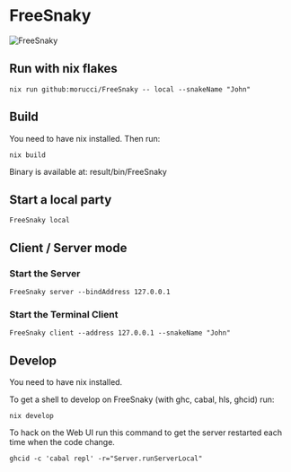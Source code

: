 # FreeSnaky

![FreeSnaky](doc/screenshot.png)

## Run with nix flakes

```
nix run github:morucci/FreeSnaky -- local --snakeName "John"
```

## Build

You need to have nix installed. Then run:

```
nix build
```

Binary is available at: result/bin/FreeSnaky

## Start a local party

```
FreeSnaky local
```

## Client / Server mode
### Start the Server

```
FreeSnaky server --bindAddress 127.0.0.1
```

### Start the Terminal Client

```
FreeSnaky client --address 127.0.0.1 --snakeName "John"
```

## Develop

You need to have nix installed.

To get a shell to develop on FreeSnaky (with ghc, cabal, hls, ghcid) run:

```
nix develop
```

To hack on the Web UI run this command to get the server restarted each time when the code change.
```
ghcid -c 'cabal repl' -r="Server.runServerLocal"
```
